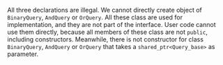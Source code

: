 All three declarations are illegal. We cannot directly create object of `BinaryQuery`, `AndQuery` or `OrQuery`. All these class are used for implementation, and they are not part of the interface. User code cannot use them directly, because all members of these class are not `public`, including constructors. Meanwhile, there is not constructor for class `BinaryQuery`, `AndQuery` or `OrQuery` that takes a `shared_ptr<Query_base>` as parameter.
